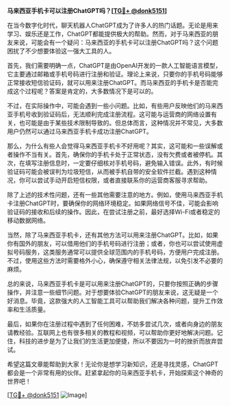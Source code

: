 **马来西亚手机卡可以注册ChatGPT吗？[[TG💪+ @donk5151](https://t.me/s/donk5151)]**

在当今数字化时代，聊天机器人ChatGPT成为了许多人的热门话题。无论是用来学习、娱乐还是工作，ChatGPT都能提供极大的帮助。然而，对于马来西亚的朋友来说，可能会有一个疑问：马来西亚的手机卡可以注册ChatGPT吗？这个问题困扰了不少想要体验这一强大工具的人。

首先，我们需要明确一点，ChatGPT是由OpenAI开发的一款人工智能语言模型，它主要通过邮箱或手机号码进行注册和验证。理论上来说，只要你的手机号码能够正常接收短信验证码，就可以用来注册ChatGPT。而马来西亚的手机卡是否能完成这个过程呢？答案是肯定的，大多数情况下是可以的。

不过，在实际操作中，可能会遇到一些小问题。比如，有些用户反映他们的马来西亚手机号收到验证码后，无法顺利完成注册流程。这可能与运营商的网络设置有关，也可能是由于某些技术限制导致的。但总体而言，这种情况并不常见，大多数用户仍然可以通过马来西亚手机卡成功注册ChatGPT。

那么，为什么有些人会觉得马来西亚手机卡不好用呢？其实，这可能和一些误解或者操作不当有关。首先，确保你的手机卡处于正常状态，没有欠费或者被停机。其次，在填写注册信息时，一定要仔细核对手机号码，避免输入错误。此外，有时候验证码可能会被误判为垃圾短信，从而被手机自带的安全软件拦截。遇到这种情况，你可以尝试手动开启短信权限，或者直接联系你的运营商客服寻求帮助。

除了上述的技术性问题，还有一些其他需要注意的地方。例如，使用马来西亚手机卡注册ChatGPT时，要确保你的网络环境稳定。如果网络信号不佳，可能会影响验证码的接收和后续的操作。因此，在尝试注册之前，最好选择Wi-Fi或者稳定的移动数据网络。

当然，除了马来西亚手机卡，还有其他方法可以用来注册ChatGPT。比如，如果你有国外的朋友，可以借用他们的手机号码进行注册；或者，你也可以尝试使用虚拟号码服务，这类服务通常可以提供全球范围内的手机号码，方便用户完成注册。不过，使用这些方法时需要格外小心，确保遵守相关法律法规，以免引发不必要的麻烦。

总的来说，马来西亚手机卡是可以用来注册ChatGPT的，只要你按照正确的步骤操作，并注意一些细节问题。对于想要体验ChatGPT的朋友来说，这无疑是一个好消息。毕竟，这款强大的人工智能工具可以帮助我们解决各种问题，提升工作效率和生活质量。

最后，如果你在注册过程中遇到了任何困难，不妨多尝试几次，或者向身边的朋友请教经验。互联网上也有很多相关的教程和视频，可以帮助你更好地解决问题。记住，科技的进步是为了让我们的生活更加便捷，所以不要因为一时的挫折而放弃尝试。

希望这篇文章能帮助到大家！无论你是想学习新知识，还是寻找灵感，ChatGPT都会是一个非常有用的伙伴。赶紧拿起你的马来西亚手机卡，开始探索这个神奇的世界吧！

[[TG💪+ @donk5151](https://t.me/s/donk5151) ![Image](https://i.postimg.cc/rwNCRYN7/Snipaste-2025-04-30-17-27-05.png)]